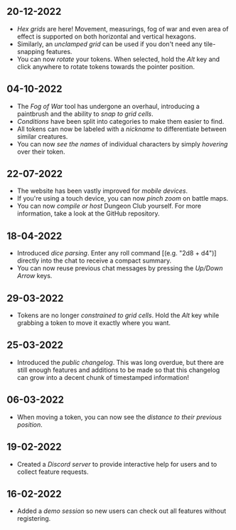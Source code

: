## 20-12-2022
- *Hex grids* are here! Movement, measurings, fog of war and even area of effect is supported on both horizontal and vertical hexagons.
- Similarly, an *unclamped grid* can be used if you don't need any tile-snapping features.
- You can now *rotate* your tokens. When selected, hold the *Alt* key and click anywhere to rotate tokens towards the pointer position.

## 04-10-2022
- The *Fog of War* tool has undergone an overhaul, introducing a paintbrush and the ability to *snap to grid cells*.
- *Conditions* have been split into categories to make them easier to find.
- All tokens can now be labeled with a *nickname* to differentiate between similar creatures.
- You can now *see the names* of individual characters by simply *hovering* over their token.

## 22-07-2022
- The website has been vastly improved for *mobile devices*.
- If you're using a touch device, you can now *pinch zoom* on battle maps.
- You can now *compile or host* Dungeon Club yourself. For more information, take a look at the GitHub repository.

## 18-04-2022
- Introduced *dice parsing*. Enter any roll command [(e.g. "2d8 + d4")] directly into the chat to receive a compact summary.
- You can now reuse previous chat messages by pressing the *Up/Down Arrow* keys.

## 29-03-2022
- Tokens are no longer *constrained to grid cells*. Hold the *Alt* key while grabbing a token to move it exactly where you want.

## 25-03-2022
- Introduced the *public changelog*. This was long overdue, but there are still enough features and additions to be made so that this changelog can grow into a decent chunk of timestamped information!

## 06-03-2022
- When moving a token, you can now see the *distance to their previous position*.

## 19-02-2022
- Created a *Discord server* to provide interactive help for users and to collect feature requests.

## 16-02-2022
- Added a *demo session* so new users can check out all features without registering.